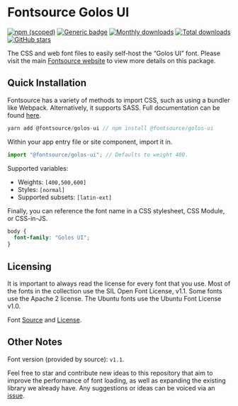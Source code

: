 # Fontsource Golos UI

[![npm (scoped)](https://img.shields.io/npm/v/@fontsource/golos-ui?color=brightgreen)](https://www.npmjs.com/package/@fontsource/golos-ui) [![Generic badge](https://img.shields.io/badge/fontsource-passing-brightgreen)](https://github.com/fontsource/fontsource) [![Monthly downloads](https://badgen.net/npm/dm/@fontsource/golos-ui)](https://github.com/fontsource/fontsource) [![Total downloads](https://badgen.net/npm/dt/@fontsource/golos-ui)](https://github.com/fontsource/fontsource) [![GitHub stars](https://img.shields.io/github/stars/fontsource/fontsource.svg?style=social&label=Star)](https://github.com/fontsource/fontsource/stargazers)

The CSS and web font files to easily self-host the “Golos UI” font. Please visit the main [Fontsource website](https://fontsource.org/fonts/golos-ui) to view more details on this package.

## Quick Installation

Fontsource has a variety of methods to import CSS, such as using a bundler like Webpack. Alternatively, it supports SASS. Full documentation can be found [here](https://fontsource.org/docs/introduction).

```javascript
yarn add @fontsource/golos-ui // npm install @fontsource/golos-ui
```

Within your app entry file or site component, import it in.

```javascript
import "@fontsource/golos-ui"; // Defaults to weight 400.
```

Supported variables:

- Weights: `[400,500,600]`
- Styles: `[normal]`
- Supported subsets: `[latin-ext]`

Finally, you can reference the font name in a CSS stylesheet, CSS Module, or CSS-in-JS.

```css
body {
  font-family: "Golos UI";
}
```

## Licensing

It is important to always read the license for every font that you use.
Most of the fonts in the collection use the SIL Open Font License, v1.1. Some fonts use the Apache 2 license. The Ubuntu fonts use the Ubuntu Font License v1.0.

Font [Source](https://befonts.com/golos-ui-sans-serif-font.html) and [License](https://befonts.com/free-for-commercial-use).

## Other Notes

Font version (provided by source): `v1.1`.

Feel free to star and contribute new ideas to this repository that aim to improve the performance of font loading, as well as expanding the existing library we already have. Any suggestions or ideas can be voiced via an [issue](https://github.com/fontsource/fontsource/issues).
